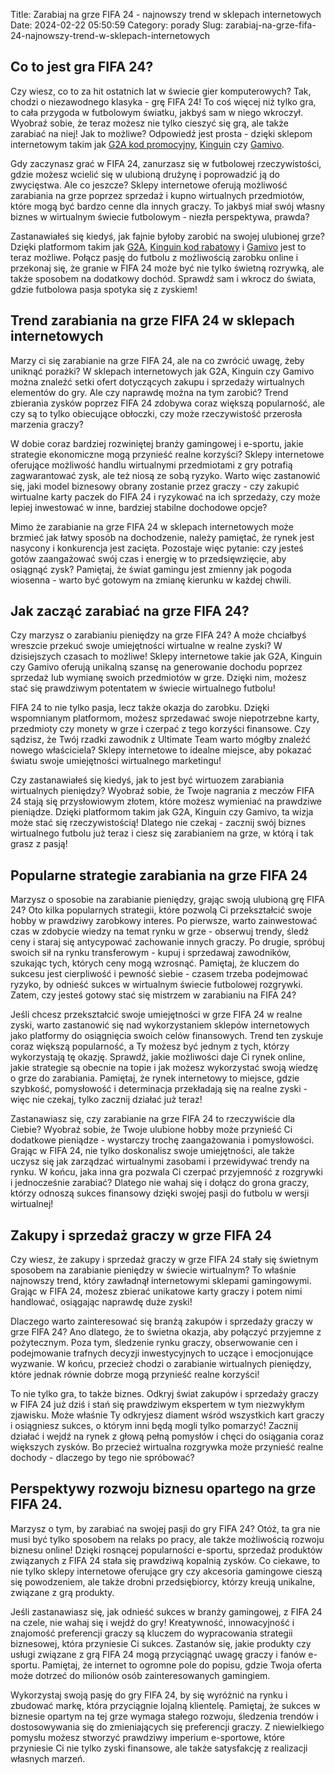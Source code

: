 Title: Zarabiaj na grze FIFA 24 - najnowszy trend w sklepach internetowych
Date: 2024-02-22 05:50:59
Category: porady
Slug: zarabiaj-na-grze-fifa-24-najnowszy-trend-w-sklepach-internetowych

## Co to jest gra FIFA 24?

Czy wiesz, co to za hit ostatnich lat w świecie gier komputerowych? Tak, chodzi o niezawodnego klasyka - grę FIFA 24! To coś więcej niż tylko gra, to cała przygoda w futbolowym światku, jakbyś sam w niego wkroczył. Wyobraź sobie, że teraz możesz nie tylko cieszyć się grą, ale także zarabiać na niej! Jak to możliwe? Odpowiedź jest prosta - dzięki sklepom internetowym takim jak [G2A kod promocyjny](https://klaverjasunie.nl/najnowsze-trendy-w-grach-zrecznosciowych-na-platformach-internetowych), [Kinguin](https://klaverjasunie.nl/nowosci-w-zrecznosciowych-grach-android-rewolucyjne-rozwiazania-na-rynku) czy [Gamivo](https://ateliergr.nl/jakie-sa-najbardziej-pozadane-wydania-kolekcjonerskie-gier-rpg-i-dlaczego-warto-je-kupic).

Gdy zaczynasz grać w FIFA 24, zanurzasz się w futbolowej rzeczywistości, gdzie możesz wcielić się w ulubioną drużynę i poprowadzić ją do zwycięstwa. Ale co jeszcze? Sklepy internetowe oferują możliwość zarabiania na grze poprzez sprzedaż i kupno wirtualnych przedmiotów, które mogą być bardzo cenne dla innych graczy. To jakbyś miał swój własny biznes w wirtualnym świecie futbolowym - niezła perspektywa, prawda?

Zastanawiałeś się kiedyś, jak fajnie byłoby zarobić na swojej ulubionej grze? Dzięki platformom takim jak [G2A](https://huisartsenpost-hoorn.nl/top-5-najpopularniejszych-strategicznych-gier-planszowych-w-polskich-sklepach-internetowych), [Kinguin kod rabatowy](https://huisartsenpost-hoorn.nl/zabawa-w-ulepszanie-mozgu-jak-gry-logiczne-wspieraja-rozwoj-intelektualny) i [Gamivo](https://de-lokeend.nl/trendy-w-grach-bez-przemocy-top-5-propozycji-dla-caej-rodziny) jest to teraz możliwe. Połącz pasję do futbolu z możliwością zarobku online i przekonaj się, że granie w FIFA 24 może być nie tylko świetną rozrywką, ale także sposobem na dodatkowy dochód. Sprawdź sam i wkrocz do świata, gdzie futbolowa pasja spotyka się z zyskiem!


## Trend zarabiania na grze FIFA 24 w sklepach internetowych

Marzy ci się zarabianie na grze FIFA 24, ale na co zwrócić uwagę, żeby uniknąć porażki? W sklepach internetowych jak G2A, Kinguin czy Gamivo można znaleźć setki ofert dotyczących zakupu i sprzedaży wirtualnych elementów do gry. Ale czy naprawdę można na tym zarobić? Trend zbierania zysków poprzez FIFA 24 zdobywa coraz większą popularność, ale czy są to tylko obiecujące obłoczki, czy może rzeczywistość przerosła marzenia graczy?

W dobie coraz bardziej rozwiniętej branży gamingowej i e-sportu, jakie strategie ekonomiczne mogą przynieść realne korzyści? Sklepy internetowe oferujące możliwość handlu wirtualnymi przedmiotami z gry potrafią zagwarantować zysk, ale też niosą ze sobą ryzyko. Warto więc zastanowić się, jaki model biznesowy obrany zostanie przez graczy - czy zakupić wirtualne karty paczek do FIFA 24 i ryzykować na ich sprzedaży, czy może lepiej inwestować w inne, bardziej stabilne dochodowe opcje?

Mimo że zarabianie na grze FIFA 24 w sklepach internetowych może brzmieć jak łatwy sposób na dochodzenie, należy pamiętać, że rynek jest nasycony i konkurencja jest zacięta. Pozostaje więc pytanie: czy jesteś gotów zaangażować swój czas i energię w to przedsięwzięcie, aby osiągnąć zysk? Pamiętaj, że świat gamingu jest zmienny jak pogoda wiosenna - warto być gotowym na zmianę kierunku w każdej chwili.


## Jak zacząć zarabiać na grze FIFA 24?

Czy marzysz o zarabianiu pieniędzy na grze FIFA 24? A może chciałbyś wreszcie przekuć swoje umiejętności wirtualne w realne zyski? W dzisiejszych czasach to możliwe! Sklepy internetowe takie jak G2A, Kinguin czy Gamivo oferują unikalną szansę na generowanie dochodu poprzez sprzedaż lub wymianę swoich przedmiotów w grze. Dzięki nim, możesz stać się prawdziwym potentatem w świecie wirtualnego futbolu!

FIFA 24 to nie tylko pasja, lecz także okazja do zarobku. Dzięki wspomnianym platformom, możesz sprzedawać swoje niepotrzebne karty, przedmioty czy monety w grze i czerpać z tego korzyści finansowe. Czy sądzisz, że Twój rzadki zawodnik z Ultimate Team warto mógłby znaleźć nowego właściciela? Sklepy internetowe to idealne miejsce, aby pokazać światu swoje umiejętności wirtualnego marketingu!

Czy zastanawiałeś się kiedyś, jak to jest być wirtuozem zarabiania wirtualnych pieniędzy? Wyobraź sobie, że Twoje nagrania z meczów FIFA 24 stają się przysłowiowym złotem, które możesz wymieniać na prawdziwe pieniądze. Dzięki platformom takim jak G2A, Kinguin czy Gamivo, ta wizja może stać się rzeczywistością! Dlatego nie czekaj - zacznij swój biznes wirtualnego futbolu już teraz i ciesz się zarabianiem na grze, w którą i tak grasz z pasją!


## Popularne strategie zarabiania na grze FIFA 24

Marzysz o sposobie na zarabianie pieniędzy, grając swoją ulubioną grę FIFA 24? Oto kilka popularnych strategii, które pozwolą Ci przekształcić swoje hobby w prawdziwy zarobkowy interes. Po pierwsze, warto zainwestować czas w zdobycie wiedzy na temat rynku w grze - obserwuj trendy, śledź ceny i staraj się antycypować zachowanie innych graczy. Po drugie, spróbuj swoich sił na rynku transferowym - kupuj i sprzedawaj zawodników, szukając tych, których ceny mogą wzrosnąć. Pamiętaj, że kluczem do sukcesu jest cierpliwość i pewność siebie - czasem trzeba podejmować ryzyko, by odnieść sukces w wirtualnym świecie futbolowej rozgrywki. Zatem, czy jesteś gotowy stać się mistrzem w zarabianiu na FIFA 24?

Jeśli chcesz przekształcić swoje umiejętności w grze FIFA 24 w realne zyski, warto zastanowić się nad wykorzystaniem sklepów internetowych jako platformy do osiągnięcia swoich celów finansowych. Trend ten zyskuje coraz większą popularność, a Ty możesz być jednym z tych, którzy wykorzystają tę okazję. Sprawdź, jakie możliwości daje Ci rynek online, jakie strategie są obecnie na topie i jak możesz wykorzystać swoją wiedzę o grze do zarabiania. Pamiętaj, że rynek internetowy to miejsce, gdzie szybkość, pomysłowość i determinacja przekładają się na realne zyski - więc nie czekaj, tylko zacznij działać już teraz!

Zastanawiasz się, czy zarabianie na grze FIFA 24 to rzeczywiście dla Ciebie? Wyobraź sobie, że Twoje ulubione hobby może przynieść Ci dodatkowe pieniądze - wystarczy trochę zaangażowania i pomysłowości. Grając w FIFA 24, nie tylko doskonalisz swoje umiejętności, ale także uczysz się jak zarządzać wirtualnymi zasobami i przewidywać trendy na rynku. W końcu, jaka inna gra pozwala Ci czerpać przyjemność z rozgrywki i jednocześnie zarabiać? Dlatego nie wahaj się i dołącz do grona graczy, którzy odnoszą sukces finansowy dzięki swojej pasji do futbolu w wersji wirtualnej!


## Zakupy i sprzedaż graczy w grze FIFA 24

Czy wiesz, że zakupy i sprzedaż graczy w grze FIFA 24 stały się świetnym sposobem na zarabianie pieniędzy w świecie wirtualnym? To właśnie najnowszy trend, który zawładnął internetowymi sklepami gamingowymi. Grając w FIFA 24, możesz zbierać unikatowe karty graczy i potem nimi handlować, osiągając naprawdę duże zyski!

Dlaczego warto zainteresować się branżą zakupów i sprzedaży graczy w grze FIFA 24? Ano dlatego, że to świetna okazja, aby połączyć przyjemne z pożytecznym. Poza tym, śledzenie rynku graczy, obserwowanie cen i podejmowanie trafnych decyzji inwestycyjnych to uczące i emocjonujące wyzwanie. W końcu, przecież chodzi o zarabianie wirtualnych pieniędzy, które jednak równie dobrze mogą przynieść realne korzyści!

To nie tylko gra, to także biznes. Odkryj świat zakupów i sprzedaży graczy w FIFA 24 już dziś i stań się prawdziwym ekspertem w tym niezwykłym zjawisku. Może właśnie Ty odkryjesz diament wśród wszystkich kart graczy i osiągniesz sukces, o którym inni będą mogli tylko pomarzyć! Zacznij działać i wejdź na rynek z głową pełną pomysłów i chęci do osiągania coraz większych zysków. Bo przecież wirtualna rozgrywka może przynieść realne dochody - dlaczego by tego nie spróbować?


## Perspektywy rozwoju biznesu opartego na grze FIFA 24.

Marzysz o tym, by zarabiać na swojej pasji do gry FIFA 24? Otóż, ta gra nie musi być tylko sposobem na relaks po pracy, ale także możliwością rozwoju biznesu online! Dzięki rosnącej popularności e-sportu, sprzedaż produktów związanych z FIFA 24 stała się prawdziwą kopalnią zysków. Co ciekawe, to nie tylko sklepy internetowe oferujące gry czy akcesoria gamingowe cieszą się powodzeniem, ale także drobni przedsiębiorcy, którzy kreują unikalne, związane z grą produkty.

Jeśli zastanawiasz się, jak odnieść sukces w branży gamingowej, z FIFA 24 na czele, nie wahaj się i wejdź do gry! Kreatywność, innowacyjność i znajomość preferencji graczy są kluczem do wypracowania strategii biznesowej, która przyniesie Ci sukces. Zastanów się, jakie produkty czy usługi związane z grą FIFA 24 mogą przyciągnąć uwagę graczy i fanów e-sportu. Pamiętaj, że internet to ogromne pole do popisu, gdzie Twoja oferta może dotrzeć do milionów osób zainteresowanych gamingiem.

Wykorzystaj swoją pasję do gry FIFA 24, by się wyróżnić na rynku i zbudować markę, która przyciągnie lojalną klientelę. Pamiętaj, że sukces w biznesie opartym na tej grze wymaga stałego rozwoju, śledzenia trendów i dostosowywania się do zmieniających się preferencji graczy. Z niewielkiego pomysłu możesz stworzyć prawdziwy imperium e-sportowe, które przyniesie Ci nie tylko zyski finansowe, ale także satysfakcję z realizacji własnych marzeń.
